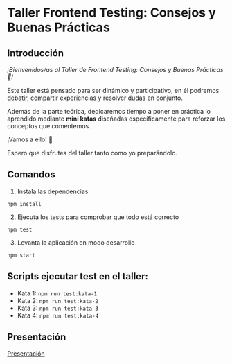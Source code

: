 # Taller Frontend Testing: Consejos y Buenas Prácticas

## Introducción

*¡Bienvenidos/as al Taller de Frontend Testing: Consejos y Buenas Prácticas🤩!*

Este taller está pensado para ser dinámico y
participativo, en él podremos debatir, compartir experiencias y resolver dudas en conjunto.

Además de la parte teórica, dedicaremos tiempo a poner en práctica lo aprendido mediante **mini katas** diseñadas
específicamente para
reforzar los conceptos que comentemos.

¡Vamos a ello! 🚀

Espero que disfrutes del taller tanto como yo preparándolo.

## Comandos

1. Instala las dependencias

```
npm install
```

2. Ejecuta los tests para comprobar que todo está correcto

```
npm test
```

3. Levanta la aplicación en modo desarrollo

```
npm start
```

## Scripts ejecutar test en el taller:

- Kata 1: `npm run test:kata-1`
- Kata 2: `npm run test:kata-2`
- Kata 3: `npm run test:kata-3`
- Kata 4: `npm run test:kata-4`

## Presentación

[Presentación](https://miro.com/app/board/uXjVKkNJKh4=/?share_link_id=560126333151)
